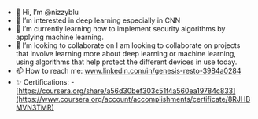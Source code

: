 - 👋 Hi, I’m @nizzyblu
- 👀 I’m interested in deep learning especially in CNN 
- 🌱 I’m currently learning how to implement security algorithms by applying machine learning.
- 💞️ I’m looking to collaborate on  I am looking to collaborate on projects that involve learning more about deep learning or machine learning, using algorithms that help protect the different devices in use today. 
- 📫 How to reach me: www.linkedin.com/in/genesis-resto-3984a0284
- ✨ Certifications:
                    - [https://coursera.org/share/a56d30bef303c51f4a560ea19784c833](https://www.coursera.org/account/accomplishments/certificate/8RJHBMVN3TMR)
                    

<!---
nizzyblu/nizzyblu is a ✨ special ✨ repository because its `README.md` (this file) appears on your GitHub profile.
You can click the Preview link to take a look at your changes.
--->
